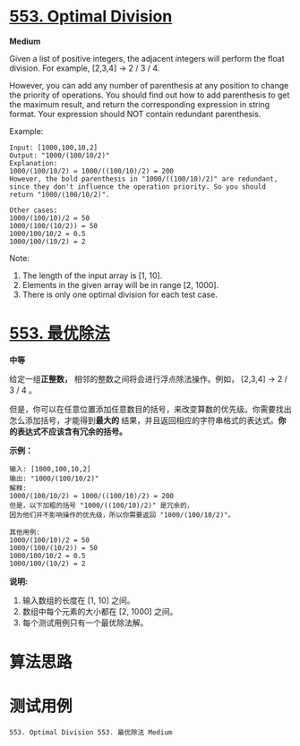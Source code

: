 # [553. Optimal Division][enTitle]

**Medium**

Given a list of positive integers, the adjacent integers will perform the float division. For example, [2,3,4] -> 2 / 3 / 4.

However, you can add any number of parenthesis at any position to change the priority of operations. You should find out how to add parenthesis to get the maximum result, and return the corresponding expression in string format. Your expression should NOT contain redundant parenthesis.

Example:

```
Input: [1000,100,10,2]
Output: "1000/(100/10/2)"
Explanation:
1000/(100/10/2) = 1000/((100/10)/2) = 200
However, the bold parenthesis in "1000/((100/10)/2)" are redundant, since they don't influence the operation priority. So you should return "1000/(100/10/2)". 

Other cases:
1000/(100/10)/2 = 50
1000/(100/(10/2)) = 50
1000/100/10/2 = 0.5
1000/100/(10/2) = 2

```



Note:

1. The length of the input array is [1, 10]. 
2. Elements in the given array will be in range [2, 1000]. 
3. There is only one optimal division for each test case.




# [553. 最优除法][cnTitle]

**中等**

给定一组**正整数，** 相邻的整数之间将会进行浮点除法操作。例如， [2,3,4] -> 2 / 3 / 4 。

但是，你可以在任意位置添加任意数目的括号，来改变算数的优先级。你需要找出怎么添加括号，才能得到**最大的** 结果，并且返回相应的字符串格式的表达式。**你的表达式不应该含有冗余的括号。** 

**示例：** 

```
输入: [1000,100,10,2]
输出: "1000/(100/10/2)"
解释:
1000/(100/10/2) = 1000/((100/10)/2) = 200
但是，以下加粗的括号 "1000/((100/10)/2)" 是冗余的，
因为他们并不影响操作的优先级，所以你需要返回 "1000/(100/10/2)"。

其他用例:
1000/(100/10)/2 = 50
1000/(100/(10/2)) = 50
1000/100/10/2 = 0.5
1000/100/(10/2) = 2

```

**说明:** 

1. 输入数组的长度在 [1, 10] 之间。 
2. 数组中每个元素的大小都在 [2, 1000] 之间。 
3. 每个测试用例只有一个最优除法解。




# 算法思路

# 测试用例
```
553. Optimal Division 553. 最优除法 Medium
```

[enTitle]: https://leetcode.com/problems/optimal-division/
[cnTitle]: https://leetcode-cn.com/problems/optimal-division/

